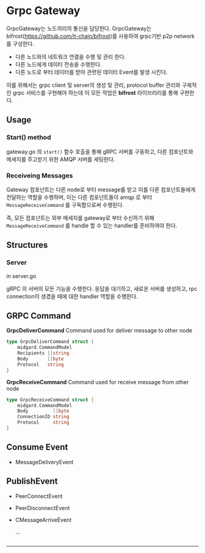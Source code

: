 # Grpc Gateway

GrpcGateway는 노드끼리의 통신을 담당한다. GrpcGateway는 bifrost(https://github.com/it-chain/bifrost)를 사용하여 grpc기반 p2p network를 구성한다.

- 다른 노드와의 네트워크 연결을 수행 및 관리 한다.
- 다른 노드에게 데이터 전송을 수행한다.
- 다른 노드로 부터 데이터를 받아 관련된 데이터 Event를 발생 시킨다.

이를 위해서는 grpc client 및 server의 생성 및 관리, protocol buffer 관리와 구체적인 grpc 서비스를 구현해야 하는데 이 모든 작업은 **bifrost** 라이브러리를 통해 구현한다.


## Usage
### Start() method
gateway.go 의 `start()` 함수 호출을 통해 gRPC 서버를 구동하고, 다른 컴포넌트와 메세지를 주고받기 위한 AMQP 서버를 세팅한다.

### Receiveing Messages
Gateway 컴포넌트는 다른 node로 부터 message를 받고 이를 다른 컴포넌트들에게 전달하는 역할을 수행하며, 이는 다른 컴포넌트들이 amqp 로 부터 `MessageReceiveCommand` 를 구독함으로써 수행된다.

즉, 모든 컴포넌트는 외부 메세지를 gateway로 부터 수신하기 위해 `MessageReceiveCommand` 를 handle 할 수 있는 handler를 준비하여야 한다.


## Structures
### Server
in server.go

gRPC 의 서버의 모든 기능을 수행한다.
응답을 대기하고, 새로운 서버를 생성하고, rpc connection이 생겼을 때에 대한 handler 역할을 수행한다.

## GRPC Command

**GrpcDeliverCommand**
Command used for deliver message to other node
```go
type GrpcDeliverCommand struct {
	midgard.CommandModel
	Recipients []string
	Body       []byte
	Protocol   string
}
```

**GrpcReceiveCommand**
Command used for receive message from other node
```go
type GrpcReceiveCommand struct {
	midgard.CommandModel
	Body         []byte
	ConnectionID string
	Protocol     string
}
```


## Consume Event

- MessageDeliveryEvent

## PublishEvent

- PeerConnectEvent

- PeerDisconnectEvent

- CMessageArriveEvent

  …

##






---

